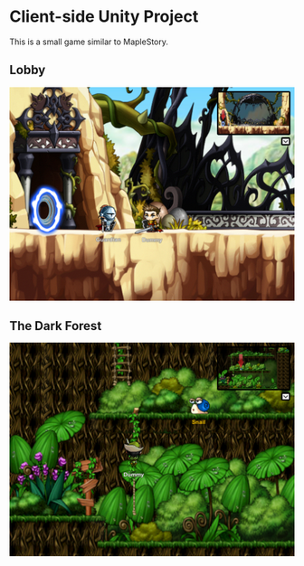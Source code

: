 # Client-side Unity Project
This is a small game similar to MapleStory.

## Lobby

<img src="docs/Lobby.png">

## The Dark Forest

<img src="docs/The Dark Forest.png">
